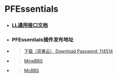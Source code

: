 # PFEssentials
- ### [LL通用接口文档](https://github.com/LazuliKao/PFEssentials-Release/blob/main/docs/ScriptAPI.md)
- ### PFEssentials插件发布地址
 - > [下载（蓝奏云） Download Password: 114514](https://gxh.lanzoui.com/b03tvpm4f)
 - > [MineBBS](https://www.minebbs.com/threads/pfessentials.5057/)
 - > [McBBS](https://www.mcbbs.net/thread-1170346-1-1.html)
 
 
